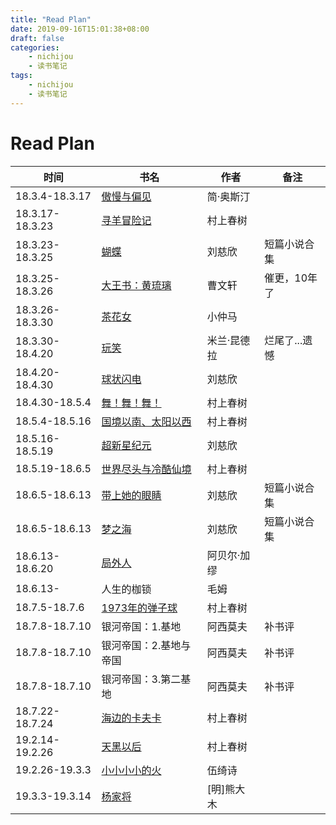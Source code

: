 ```yaml
---
title: "Read Plan"
date: 2019-09-16T15:01:38+08:00
draft: false
categories:
    - nichijou
    - 读书笔记
tags:
    - nichijou
    - 读书笔记
---
```



# Read Plan


|时间           | 书名     | 作者   |备注
|---------------| ------- | ---    |-- 
|18.3.4-18.3.17	|<a href="./傲慢与偏见">傲慢与偏见</a>|简·奥斯汀
|18.3.17-18.3.23|<a href="./寻羊冒险记">寻羊冒险记</a> |村上春树
|18.3.23-18.3.25|<a href="./蝴蝶">蝴蝶</a>|刘慈欣| 短篇小说合集
|18.3.25-18.3.26|<a href="./大王书：黄琉璃">大王书：黄琉璃</a>|曹文轩|催更，10年了
|18.3.26-18.3.30|<a href="./茶花女">茶花女</a> |小仲马
|18.3.30-18.4.20|<a href="./玩笑">玩笑</a>|米兰·昆德拉|烂尾了...遗憾
|18.4.20-18.4.30|<a href="./球状闪电">球状闪电</a> |刘慈欣
|18.4.30-18.5.4	|<a href="./舞！舞！舞！">舞！舞！舞！</a>  |村上春树
|18.5.4-18.5.16	|<a href="./国境以南、太阳以西">国境以南、太阳以西 </a>|村上春树
|18.5.16-18.5.19|<a href="./超新星纪元">超新星纪元</a>|刘慈欣
|18.5.19-18.6.5	|<a href="./世界尽头与冷酷仙境">世界尽头与冷酷仙境 </a>|村上春树
|18.6.5-18.6.13	|<a href="./带上她的眼睛">带上她的眼睛</a>|刘慈欣 | 短篇小说合集
|18.6.5-18.6.13	|<a href="./梦之海">梦之海</a> |刘慈欣| 短篇小说合集
|18.6.13-18.6.20|<a href="./局外人">局外人</a> |阿贝尔·加缪
|18.6.13-       |人生的枷锁|毛姆
|18.7.5-18.7.6  |<a href="./1973年的弹子球">1973年的弹子球</a>|村上春树
|18.7.8-18.7.10|银河帝国：1.基地</a>|阿西莫夫|补书评
|18.7.8-18.7.10|银河帝国：2.基地与帝国</a>|阿西莫夫|补书评
|18.7.8-18.7.10|银河帝国：3.第二基地</a>|阿西莫夫|补书评
|18.7.22-18.7.24|<a href="./海边的卡夫卡">海边的卡夫卡</a>|村上春树
|19.2.14-19.2.26|<a href="./天黑以后">天黑以后</a>|村上春树
|19.2.26-19.3.3 |<a href="./小小小小的火">小小小小的火</a>|伍绮诗
|19.3.3-19.3.14 |<a href="./杨家将">杨家将</a>|[明]熊大木


